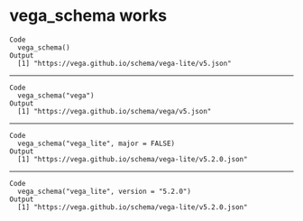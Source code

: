 # vega_schema works

    Code
      vega_schema()
    Output
      [1] "https://vega.github.io/schema/vega-lite/v5.json"

---

    Code
      vega_schema("vega")
    Output
      [1] "https://vega.github.io/schema/vega/v5.json"

---

    Code
      vega_schema("vega_lite", major = FALSE)
    Output
      [1] "https://vega.github.io/schema/vega-lite/v5.2.0.json"

---

    Code
      vega_schema("vega_lite", version = "5.2.0")
    Output
      [1] "https://vega.github.io/schema/vega-lite/v5.2.0.json"

